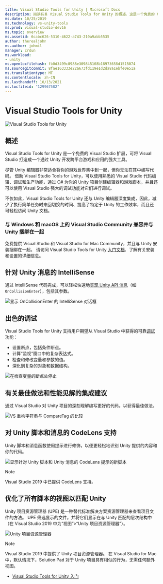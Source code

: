 ```yaml
---
title: Visual Studio Tools for Unity | Microsoft Docs
description: 阅读有关 Visual Studio Tools for Unity 的概述，这是一个免费的 Visual Studio 扩展，可帮助你使用 Unity 开发跨平台游戏和应用。
ms.date: 10/25/2019
ms.technology: vs-unity-tools
ms.prod: visual-studio-dev16
ms.topic: overview
ms.assetid: 6cabc626-5310-4622-a743-210a9abb5535
author: therealjohn
ms.author: johmil
manager: crdun
ms.workload:
- unity
ms.openlocfilehash: fb0d3499c0988e309845108b18973658d1515074
ms.sourcegitcommit: 8fae163333e22a673fd119e1d2da8a1ebfe0e51a
ms.translationtype: MT
ms.contentlocale: zh-CN
ms.lasthandoff: 10/13/2021
ms.locfileid: "129967582"
---
```

# <a name="visual-studio-tools-for-unity"></a>Visual Studio Tools for Unity
![Visual Studio Tools for Unity](../media/hero.png)

## <a name="overview"></a>概述
Visual Studio Tools for Unity 是一个免费的 Visual Studio 扩展，可将 Visual Studio 打造成一个通过 Unity 开发跨平台游戏和应用的强大工具。

尽管 Unity 编辑器非常适合将你的游戏世界集中到一起，但你无法在其中编写代码。 借助 Visual Studio Tools for Unity，可以使用熟悉的 Visual Studio 代码编辑、调试和生产功能，通过 C# 为你的 Unity 项目创建编辑器和游戏脚本，并且还可以使用 Visual Studio 强大的调试功能对它们进行调试。

不仅如此，Visual Studio Tools for Unity 还与 Unity 编辑器深度集成，因此，减少了执行简单任务时来回切换的时间、提高了特定于 Unity 的工作效率，而且还可轻松访问 Unity 文档。

### <a name="compatible-with-visual-studio-community-on-windows-and-macos-and-bundled-with-unity"></a>与 Windows 和 macOS 上的 Visual Studio Community 兼容并与 Unity 捆绑在一起
免费提供 Visual Studio 和 Visual Studio for Mac Community，并且与 Unity 安装捆绑在一起。 请访问 Visual Studio Tools for Unity [入门文档](getting-started-with-visual-studio-tools-for-unity.md)，了解有关安装和设置的详细信息。

## <a name="intellisense-for-unity-messages"></a>针对 Unity 消息的 IntelliSense
通过 IntelliSense 代码完成，可以轻松快速地[实现 Unity API 消息](using-visual-studio-tools-for-unity.md#intellisense-for-unity-api-messages)（如 `OnCollisionEnter`），包括其参数。

![显示 OnCollisionEnter 的 IntelliSense 对话框](../media/vs/intellisense-example.png)

## <a name="superior-debugging"></a>出色的调试
Visual Studio Tools for Unity 支持用户期望从 Visual Studio 中获得的可靠[调试](using-visual-studio-tools-for-unity.md#unity-debugging)功能：

* 设置断点，包括条件断点。
* 计算“监视”窗口中的复杂表达式。
* 检查和修改变量和参数的值。
* 深化到复杂的对象和数据结构。

![在检查变量的断点处停止](../media/vs/debugging-inspecting.png)

## <a name="integrated-suggestions-for-best-practices-and-performance-insights"></a>有关最佳做法和性能见解的集成建议
通过 Visual Studio 对 Unity 项目的深刻理解编写更好的代码，以获得最佳做法。

![VS 重构字符串与 CompareTag 的比较](../media/vs/unity-diagnostics.png)

## <a name="codelens-support-for-unity-scripts-and-messages"></a>对 Unity 脚本和消息的 CodeLens 支持
Unity 脚本和消息函数使用提示进行修饰，以便更轻松地识别 Unity 提供的内容和你的代码。

 ![显示针对 Unity 脚本和 Unity 消息的 CodeLens 提示的新脚本](../media/vs/codelens-support.png)

> [!NOTE]
> Visual Studio 2019 中已提供 CodeLens 支持。

## <a name="optimized-view-of-all-your-scripts-to-match-unity"></a>优化了所有脚本的视图以匹配 Unity
Unity 项目资源管理器 (UPE) 是一种替代标准解决方案资源管理器来查看项目文件的方法。 UPE 筛选显示的文件，并将它们显示在与 Unity 匹配的层次结构中（在 Visual Studio 2019 中为“视图”>“Unity 项目资源管理器”）。

![Unity 项目资源管理器](../media/vs/unity-project-explorer.png)

> [!NOTE]
> Visual Studio 2019 中提供了 Unity 项目资源管理器。 在 Visual Studio for Mac 中，默认情况下，Solution Pad 对于 Unity 项目具有相似的行为，无需任何额外视图。

* [Visual Studio Tools for Unity 入门](getting-started-with-visual-studio-tools-for-unity.md)
